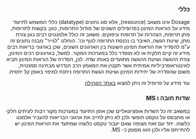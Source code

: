 <div dir="rtl" markdown="1">

### כללי
Dosage אינו משאב  (resource), אלא סוג נתונים (datatype) כללי המשמש לתיעוד מידע על הוראות המינון בפרופילים השונים של מודול התרופות, כגון: בקשות לתרופות, מתן תרופות, הצהרות על תרופות וניפוקים. משאב זה כולל אלמנטים רבים כגון צורת מתן, שיטת הגשה, האיבר בו נכנסת התרופה לגוף וכו'. הוחלט "לגייר" מבנה נתונים זה ע"מ להסדיר את הוראות המינון השונות בין הארגונים השונים, שכן בארגוני בריאות רבים מידע זה קיים חלקית או לא מוסדר כלל במערכות המקור. למשל, בארגונים רבים המינון, צורת ההגשה ושיטת ההגשה מתועדים באותו שדה. לכן, הסדרה של הוראות המינון תביא לאינטראופרביליות אמיתית אשר תקטין את המאמץ הרב הנדרש מבחינה סמנטית, משום שהסדרה של יחידות המינון ושיטת הגשת התרופה ניתנת למיפוי באופן קל יחסית. 

עוד מידע על פרופיל זה ניתן למצוא 
[ באתר הקהילה](https://www.fhir-il-community.org/projects/il-core-dosage-profile)

### שדות חובה ו MS
במשאב זה כל השדות אופציונאליים שכן אופן התיעוד במערכות מקור רבות לעיתים חלקי או מתבסס על טקסט חופשי ולכן לא ניתן לחייב את ארגוני הבריאות להעביר אלמנט כלשהו. יחד עם זאת מצופה שאם יעבור טקסט כלשהו שמתעד את הוראות המינון יש להתייחס אליו ולכן הוא מסומן כ- MS.  

</div>